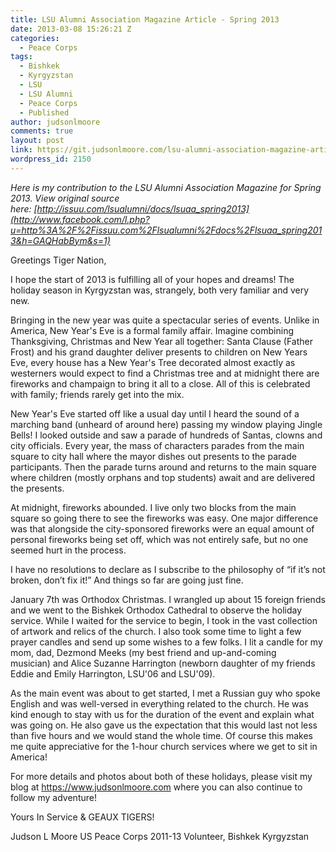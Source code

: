 ```yaml
---
title: LSU Alumni Association Magazine Article - Spring 2013
date: 2013-03-08 15:26:21 Z
categories:
  - Peace Corps
tags:
  - Bishkek
  - Kyrgyzstan
  - LSU
  - LSU Alumni
  - Peace Corps
  - Published
author: judsonlmoore
comments: true
layout: post
link: https://git.judsonlmoore.com/lsu-alumni-association-magazine-article-spring-2013/
wordpress_id: 2150
---
```


_Here is my contribution to the LSU Alumni Association Magazine for Spring 2013. View original source here: [http://issuu.com/lsualumni/docs/lsuaa_spring2013](http://www.facebook.com/l.php?u=http%3A%2F%2Fissuu.com%2Flsualumni%2Fdocs%2Flsuaa_spring2013&h=GAQHabBym&s=1)_

Greetings Tiger Nation,

I hope the start of 2013 is fulfilling all of your hopes and dreams! The holiday season in Kyrgyzstan was, strangely, both very familiar and very new.

Bringing in the new year was quite a spectacular series of events. Unlike in America, New Year's Eve is a formal family affair. Imagine combining Thanksgiving, Christmas and New Year all together: Santa Clause (Father Frost) and his grand daughter deliver presents to children on New Years Eve, every house has a New Year's Tree decorated almost exactly as westerners would expect to find a Christmas tree and at midnight there are fireworks and champaign to bring it all to a close. All of this is celebrated with family; friends rarely get into the mix.

New Year's Eve started off like a usual day until I heard the sound of a marching band (unheard of around here) passing my window playing Jingle Bells! I looked outside and saw a parade of hundreds of Santas, clowns and city officials. Every year, the mass of characters parades from the main square to city hall where the mayor dishes out presents to the parade participants. Then the parade turns around and returns to the main square where children (mostly orphans and top students) await and are delivered the presents.

At midnight, fireworks abounded. I live only two blocks from the main square so going there to see the fireworks was easy. One major difference was that alongside the city-sponsored fireworks were an equal amount of personal fireworks being set off, which was not entirely safe, but no one seemed hurt in the process.

I have no resolutions to declare as I subscribe to the philosophy of “if it’s not broken, don’t fix it!” And things so far are going just fine.

January 7th was Orthodox Christmas. I wrangled up about 15 foreign friends and we went to the Bishkek Orthodox Cathedral to observe the holiday service. While I waited for the service to begin, I took in the vast collection of artwork and relics of the church. I also took some time to light a few prayer candles and send up some wishes to a few folks. I lit a candle for my mom, dad, Dezmond Meeks (my best friend and up-and-coming musician) and Alice Suzanne Harrington (newborn daughter of my friends Eddie and Emily Harrington, LSU'06 and LSU'09).

As the main event was about to get started, I met a Russian guy who spoke English and was well-versed in everything related to the church. He was kind enough to stay with us for the duration of the event and explain what was going on. He also gave us the expectation that this would last not less than five hours and we would stand the whole time. Of course this makes me quite appreciative for the 1-hour church services where we get to sit in America!

For more details and photos about both of these holidays, please visit my blog at https://www.judsonlmoore.com where you can also continue to follow my adventure!

Yours In Service & GEAUX TIGERS!

Judson L Moore
US Peace Corps 2011-13
Volunteer, Bishkek Kyrgyzstan
